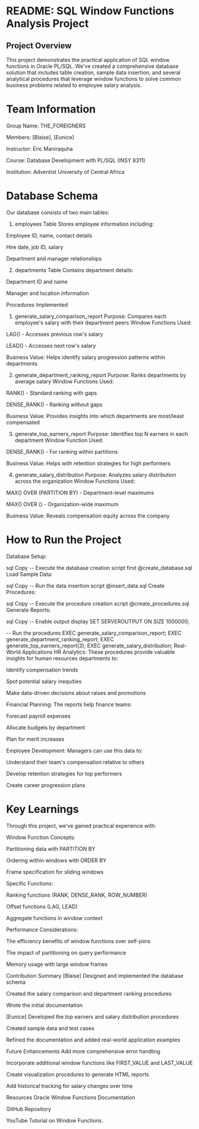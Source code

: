 # README: SQL Window Functions Analysis Project
## Project Overview
This project demonstrates the practical application of SQL window functions in Oracle PL/SQL. We've created a comprehensive database solution that includes table creation, sample data insertion, and several analytical procedures that leverage window functions to solve common business problems related to employee salary analysis.

# Team Information
Group Name: THE_FOREIGNERS

Members: [Blaise], [Eunice]

Instructor: Eric Maniraquha

Course: Database Development with PL/SQL (INSY 8311)

Institution: Adventist University of Central Africa

# Database Schema
Our database consists of two main tables:

1. employees Table
Stores employee information including:

Employee ID, name, contact details

Hire date, job ID, salary

Department and manager relationships

2. departments Table
Contains department details:

Department ID and name

Manager and location information

Procedures Implemented
1. generate_salary_comparison_report
Purpose: Compares each employee's salary with their department peers
Window Functions Used:

LAG() - Accesses previous row's salary

LEAD() - Accesses next row's salary

Business Value: Helps identify salary progression patterns within departments

2. generate_department_ranking_report
Purpose: Ranks departments by average salary
Window Functions Used:

RANK() - Standard ranking with gaps

DENSE_RANK() - Ranking without gaps

Business Value: Provides insights into which departments are most/least compensated

3. generate_top_earners_report
Purpose: Identifies top N earners in each department
Window Function Used:

DENSE_RANK() - For ranking within partitions

Business Value: Helps with retention strategies for high performers

4. generate_salary_distribution
Purpose: Analyzes salary distribution across the organization
Window Functions Used:

MAX() OVER (PARTITION BY) - Department-level maximums

MAX() OVER () - Organization-wide maximum

Business Value: Reveals compensation equity across the company

# How to Run the Project
Database Setup:

sql
Copy
-- Execute the database creation script first
@create_database.sql
Load Sample Data:

sql
Copy
-- Run the data insertion script
@insert_data.sql
Create Procedures:

sql
Copy
-- Execute the procedure creation script
@create_procedures.sql
Generate Reports:

sql
Copy
-- Enable output display
SET SERVEROUTPUT ON SIZE 1000000;

-- Run the procedures
EXEC generate_salary_comparison_report;
EXEC generate_department_ranking_report;
EXEC generate_top_earners_report(3);
EXEC generate_salary_distribution;
Real-World Applications
HR Analytics: These procedures provide valuable insights for human resources departments to:

Identify compensation trends

Spot potential salary inequities

Make data-driven decisions about raises and promotions

Financial Planning: The reports help finance teams:

Forecast payroll expenses

Allocate budgets by department

Plan for merit increases

Employee Development: Managers can use this data to:

Understand their team's compensation relative to others

Develop retention strategies for top performers

Create career progression plans

# Key Learnings
Through this project, we've gained practical experience with:

Window Function Concepts:

Partitioning data with PARTITION BY

Ordering within windows with ORDER BY

Frame specification for sliding windows

Specific Functions:

Ranking functions (RANK, DENSE_RANK, ROW_NUMBER)

Offset functions (LAG, LEAD)

Aggregate functions in window context

Performance Considerations:

The efficiency benefits of window functions over self-joins

The impact of partitioning on query performance

Memory usage with large window frames

Contribution Summary
[Blaise]
Designed and implemented the database schema

Created the salary comparison and department ranking procedures

Wrote the initial documentation

[Eunice]
Developed the top earners and salary distribution procedures

Created sample data and test cases

Refined the documentation and added real-world application examples

Future Enhancements
Add more comprehensive error handling

Incorporate additional window functions like FIRST_VALUE and LAST_VALUE

Create visualization procedures to generate HTML reports

Add historical tracking for salary changes over time

Resources
Oracle Window Functions Documentation

GitHub Repository

YouTube Tutorial on Window Functions.



